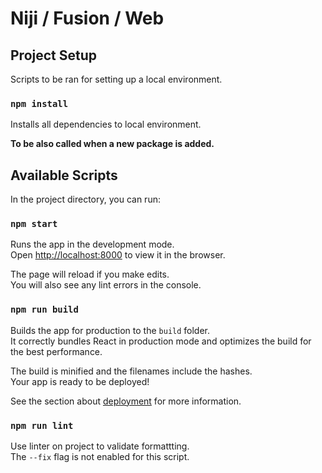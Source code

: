 # Niji / Fusion / Web

## Project Setup

Scripts to be ran for setting up a local environment.

### `npm install`

Installs all dependencies to local environment.

**To be also called when a new package is added.**

## Available Scripts

In the project directory, you can run:

### `npm start`

Runs the app in the development mode.\
Open [http://localhost:8000](http://localhost:8000) to view it in the browser.

The page will reload if you make edits.\
You will also see any lint errors in the console.

### `npm run build`

Builds the app for production to the `build` folder.\
It correctly bundles React in production mode and optimizes the build for the best performance.

The build is minified and the filenames include the hashes.\
Your app is ready to be deployed!

See the section about [deployment](https://facebook.github.io/create-react-app/docs/deployment) for more information.

### `npm run lint`

Use linter on project to validate formattting.\
The `--fix` flag is not enabled for this script.

